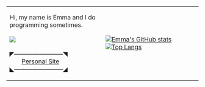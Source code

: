 <table>
  <tr>
    <td width=50%>
      
Hi, my name is Emma and I do programming sometimes.\
      \
      ![](https://komarev.com/ghpvc/?username=emma-miler&color=blueviolet)\
      \
◤————————◥\
  [Personal Site](https://emmam.nl)\
◣————————◢
    </td>
    <td width=50%>
      <a href="https://github-readme-stats.vercel.app/">
![Emma's GitHub stats](https://github-readme-stats.vercel.app/api?username=emma-miler&count_private=true&show_icons=true&theme=midnight-purple)
![Top Langs](https://github-readme-stats.vercel.app/api/top-langs/?username=emma-miler&layout=compact&theme=midnight-purple)
      </a>
    </td>
  </tr>
</table>
